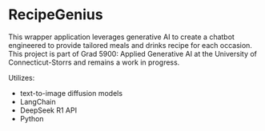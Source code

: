 # RecipeGenius

This wrapper application leverages generative AI to create a chatbot engineered to provide tailored meals and drinks recipe for each occasion. 
This project is part of Grad 5900: Applied Generative AI at the University of Connecticut-Storrs and remains a work in progress. 

Utilizes:
- text-to-image diffusion models
- LangChain
- DeepSeek R1 API
- Python

